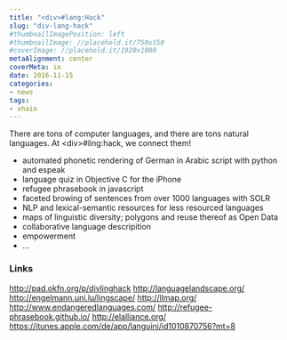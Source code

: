 ```yaml
---
title: "<div>#lang:Hack"
slug: "div-lang-hack"
#thumbnailImagePosition: left
#thumbnailImage: //placehold.it/750x150
#coverImage: //placehold.it/1920x1080
metaAlignment: center
coverMeta: in
date: 2016-11-15
categories:
- news
tags:
- xhain
---
```


There are tons of computer languages, and there are tons natural languages. At \<div\>#ling:hack, we connect them!

<!--more-->

* automated phonetic rendering of German in Arabic script with python
and espeak
* language quiz in Objective C for the iPhone
* refugee phrasebook in javascript
* faceted browing of sentences from over 1000 languages with SOLR
* NLP and lexical-semantic resources for less resourced languages
* maps of linguistic diversity; polygons and reuse thereof as Open Data
* collaborative language descripition
* empowerment
* ...

### Links
http://pad.okfn.org/p/divlinghack
http://languagelandscape.org/
http://engelmann.uni.lu/lingscape/
http://llmap.org/
http://www.endangeredlanguages.com/
http://refugee-phrasebook.github.io/
http://elalliance.org/
https://itunes.apple.com/de/app/languini/id1010870756?mt=8
